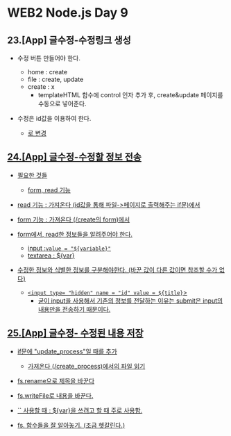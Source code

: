 # WEB2 Node.js Day 9

	

## 23.[App] 글수정-수정링크 생성
+ 수정 버튼 만들어야 한다.
	+ home : create
	+ file : create, update
	+ create : x
		+ templateHTML 함수에 control 인자 추가 후, create&update 페이지를 수동으로 넣어준다.

+ 수정은 id값을 이용하여 한다.
	+ <a href = "~?id=${title}"> 로 변경

## 24.[App] 글수정-수정할 정보 전송
+ 필요한 것들
	+ form, read 기능

+ read 기능 : 가져온다 (id값을 통해 파일->페이지로 출력해주는 if문)에서
+ form 기능 : 가져온다 (/create의 form)에서
+ form에서, read한 정보들을 알려주어야 한다.
	+ input :`value = "${variable}"`
	+ textarea :  <ta>${var} </ta>
+ 수정한 정보와 식별한 정보를 구분해야한다. (바꾼 값이 다른 값이면 참조할 수가 없다)
	+ `<input type= "hidden" name = "id" value = ${title}`>
		+ 굳이 input을 사용해서 기존의 정보를 전달하는 이유는 submit은 input의 내용만을 전송하기 때문이다.
		
## 25.[App] 글수정- 수정된 내용 저장
+ if문에 "update_process"일 때를 추가
	+ 가져온다 (/create_process)에서의 파일 읽기

+ fs.rename으로 제목을 바꾼다
+ fs.writeFile로 내용을 바꾼다.
+ `` 사용할 때 : ${var}을 쓰려고 할 때 주로 사용함. 
+ fs. 함수들을 잘 알아놓기. (조금 헷갈린다.)